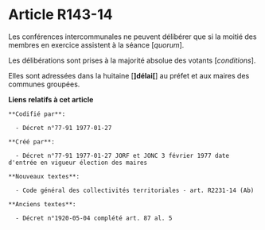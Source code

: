 # Article R143-14

Les conférences intercommunales ne peuvent délibérer que si la moitié des membres en exercice assistent à la séance
[*quorum*]. 

Les délibérations sont prises à la majorité absolue des votants [*conditions*]. 

Elles sont adressées dans la huitaine [**]délai[**] au préfet et aux maires des communes groupées.

**Liens relatifs à cet article**

	**Codifié par**:

	  - Décret n°77-91 1977-01-27

	**Créé par**:

	  - Décret n°77-91 1977-01-27 JORF et JONC 3 février 1977 date d'entrée en vigueur élection des maires

	**Nouveaux textes**:

	  - Code général des collectivités territoriales - art. R2231-14 (Ab)

	**Anciens textes**:

	  - Décret n°1920-05-04 complété art. 87 al. 5
